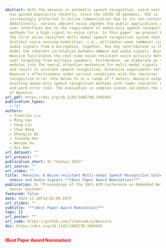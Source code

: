 ```yaml
---
abstract: With the advance in automatic speech recognition, voice user interface
  has gained popularity recently. Since the COVID-19 pandemic, VUI is
  increasingly preferred in online communication due to its non-contact.
  Additionally, various ambient noise impedes the public applications of voice
  user interfaces due to the requirement of audio-only speech recognition
  methods for a high signal-to-noise ratio. In this paper, we present Wavoice,
  the first noise-resistant multi-modal speech recognition system that fuses two
  distinct voice sensing modalities, i.e., millimeter-wave (mmWave) signals and
  audio signals from a microphone, together. One key contribution is that we
  model the inherent correlation between mmWave and audio signals. Based on it,
  Wavoice facilitates the real-time noise-resistant voice activity detection and
  user targeting from multiple speakers. Furthermore, we elaborate on two novel
  modules into the neural attention mechanism for multi-modal signals fusion,
  and result in accurate speech recognition. Extensive experiments verify
  Wavoice's effectiveness under various conditions with the character
  recognition error rate below 1% in a range of 7 meters. Wavoice outperforms
  existing audio-only speech recognition methods with lower character error rate
  and word error rate. The evaluation in complex scenes validates the robustness
  of Wavoice.
url_pdf: https://doi.org/10.1145/3485730.3485945
publication_types:
  - "1"
authors:
  - Tiantian Liu
  - Ming Gao
  - Feng Lin
  - Chao Wang
  - Zhongjie Ba
  - Jinsong Han
  - Wenyao Xu
  - Kui Ren
url_dataset: ""
url_project: ""
publication_short: In *SenSys'2021*
url_source: ""
url_video: ""
title: "Wavoice: A Noise-resistant Multi-modal Speech Recognition System Fusing
  mmWave and Audio Signals **(Best Paper Award Nomination)**"
publication: In *Proceedings of the 19th ACM Conference on Embedded Networked
  Sensor Systems*
featured: false
date: 2021-11-10T14:03:09.597Z
url_slides: ""
subtitle: "**(Best Paper Award Nomination)**"
tags: []
url_poster: ""
url_code: https://github.com/TitaniumLiu/Wavoice
doi: https://doi.org/10.1145/3485730.3485945
---
```

<font color=red>**(Best Paper Award Nomination)**</font>